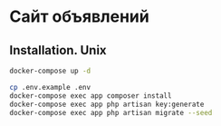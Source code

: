 # Сайт объявлений


## Installation. Unix

```bash
docker-compose up -d

cp .env.example .env
docker-compose exec app composer install
docker-compose exec app php artisan key:generate
docker-compose exec app php artisan migrate --seed
```
